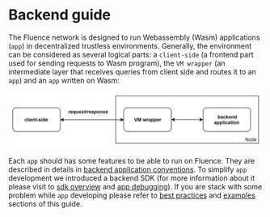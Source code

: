 # Backend guide

The Fluence network is designed to run Webassembly (Wasm) applications (`app`) in decentralized trustless environments. Generally, the environment can be considered as several logical parts: a `client-side` (a frontend part used for sending requests to Wasm program), the `VM wrapper` (an intermediate layer that receives queries from client side and routes it to an `app`) and an `app` written on Wasm:

<p align="center">
  <img src="images/arch_overview.png" alt="Fluence arch overview" width="700px"/>
</p>

Each `app` should has some features to be able to run on Fluence. They are described in details in [backend application conventions](./app_conventions.md). To simplify `app` development we introduced a backend SDK (for more information about it please visit to [sdk overview](./sdk_overview.md) and [app debugging](./app_debugging.md)). If you are stack with some problem while `app` developing please refer to [best practices](./best_practices.md) and [examples](./examples.md) sections of this guide.
